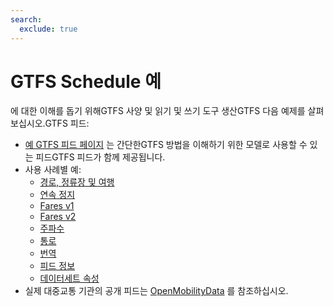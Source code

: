 ```yaml
---
search:
  exclude: true
---
```


# GTFS Schedule 예

에 대한 이해를 돕기 위해GTFS 사양 및 읽기 및 쓰기 도구 생산GTFS 다음 예제를 살펴보십시오.GTFS 피드:

- [예 GTFS 피드 페이지](/schedule/example-feed) 는 간단한GTFS 방법을 이해하기 위한 모델로 사용할 수 있는 피드GTFS 피드가 함께 제공됩니다.
- 사용 사례별 예:
  - [경로, 정류장 및 여행](routes-stops-trips)
  - [연속 정지](continuous-stops)
  - [Fares v1](fares-v1)
  - [Fares v2](fares-v2)
  - [주파수](frequencies)
  - [통로](pathways)
  - [번역](translations)
  - [피드 정보](feed-info)
  - [데이터세트 속성](attributions)
- 실제 대중교통 기관의 공개 피드는 [OpenMobilityData](https://openmobilitydata.org/) 를 참조하십시오.
